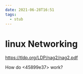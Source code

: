 ```yaml
---
date: 2021-06-28T16:51
tags: 
  - stub
---
```


# linux Networking

https://tldp.org/LDP/nag2/nag2.pdf

How do <45899e37> work?
